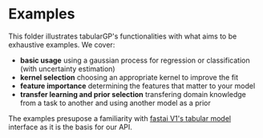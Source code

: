 # Examples

This folder illustrates tabularGP's functionalities with what aims to be exhaustive examples.
We cover:

- **basic usage** using a gaussian process for regression or classification (with uncertainty estimation)
- **kernel selection** choosing an appropriate kernel to improve the fit
- **feature importance** determining the features that matter to your model
- **transfer learning and prior selection** transfering domain knowledge from a task to another and using another model as a prior

The examples presupose a familiarity with [fastai V1's tabular model](https://docs.fast.ai/tabular.html) interface as it is the basis for our API.
